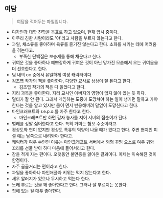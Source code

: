 ## 여담
> 여담을 적어두는 파일입니다.

- 디자인과 대학 진학을 목표로 하고 있으며, 현재 입시 중이다.
- 아무리 친한 사람이라도 '야'라고 사람을 부르지 않는다고 한다.
- 과일, 채소류를 좋아하며 육류를 즐기진 않는다고 한다. 소화를 시키는 데에 어려움을 겪는다고.
	- 부족한 단백질은 보충제를 통해 채운다고 한다.
- 귀여운 것을 좋아하나 예쁘장하게 귀여운 것이 아닌 망가진 모습에서 오는 귀여움을 더 선호한다고 한다.
- 팀 내의 oc 중에서 유일하게 여성 캐릭터이다.
- 김초엽 작가의 책을 좋아한다. 다양한 묘사로 상상이 잘 된다고 한다.
	- 김초엽 작가의 책은 다 읽었다고 한다.
- 지리 과목을 좋아한다. 지리 교사인 아버지의 영향이 없지 않아 있는 듯 하다.
- 멀티가 잘 안 된다. 그래서 게임하는 도중에 도망쳐야 하는 일이 생기면 말하고 가야 한다는 것을 알고 있지만 몸이 먼저 반응해버려 말없이 도망친다고 한다.
- 마인크래프트와 r.e.p.o.를 자주 한다고 한다.
	- 마인크래프트만 하면 감자 농사를 지어 서버의 점순이가 된다.
- 벌레를 정말 싫어한다고 한다. 특히 거미는 혐오 수준이라고.
- 경상도와 연이 없지만 경상도 특유의 억양이 나올 때가 있다고 한다. 주변 현지인 피셜 얘는 남쪽으로 내려와야 한다고.
- 캐릭터가 여우 수인인 이유는 마인크래프트 서버에서 외형 꾸밈 요소로 여우 귀와 꼬리를 선물 받아 하다 마음에 들어서라고 한다.
- 잠을 적게 자는 편이다. 오랫동안 불면증을 앓아온 결과이다. 이제는 익숙해진 것이 함정이다.
- 자주 골골거리는 편이라고 한다.
- 과일을 좋아하나 파인애플과 키위는 먹지 않는다고 한다.
- 새우 알러지가 있으나 무시하고 먹는다 한다.
- 노래 부르는 것을 꽤 좋아한다고 한다. 그러나 잘 부르지는 못한다.
- 집에 있는 걸 매우 좋아한다.